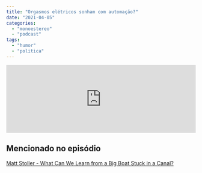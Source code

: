 ```yaml
---
title: "Orgasmos elétricos sonham com automação?"
date: "2021-04-05"
categories: 
  - "monoestereo"
  - "podcast"
tags: 
  - "humor"
  - "politica"
---
```


<iframe src="https://anchor.fm/monoestereo/embed/episodes/Orgasmos-eltricos-sonham-com-automao-eu9uca" height="180px" width="100%" frameborder="0" scrolling="no" style="width:100%;height:180px"></iframe>

## Mencionado no episódio

[Matt Stoller - What Can We Learn from a Big Boat Stuck in a Canal?](https://mattstoller.substack.com/p/what-we-can-learn-from-a-big-boat)
